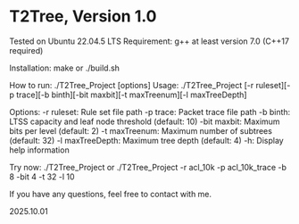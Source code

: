 # T2Tree, Version 1.0
Tested on Ubuntu 22.04.5 LTS
Requirement:
g++ at least version 7.0 (C++17 required)

Installation:
make
or
./build.sh

How to run: ./T2Tree_Project [options]
Usage:
./T2Tree_Project [-r ruleset][-p trace][-b binth][-bit maxbit][-t maxTreenum][-l maxTreeDepth]

Options:
-r ruleset: Rule set file path
-p trace: Packet trace file path
-b binth: LTSS capacity and leaf node threshold (default: 10)
-bit maxbit: Maximum bits per level (default: 2)
-t maxTreenum: Maximum number of subtrees (default: 32)
-l maxTreeDepth: Maximum tree depth (default: 4)
-h: Display help information

Try now:
./T2Tree_Project
or
./T2Tree_Project -r acl_10k -p acl_10k_trace -b 8 -bit 4 -t 32 -l 10

If you have any questions, feel free to contact with me.

2025.10.01
